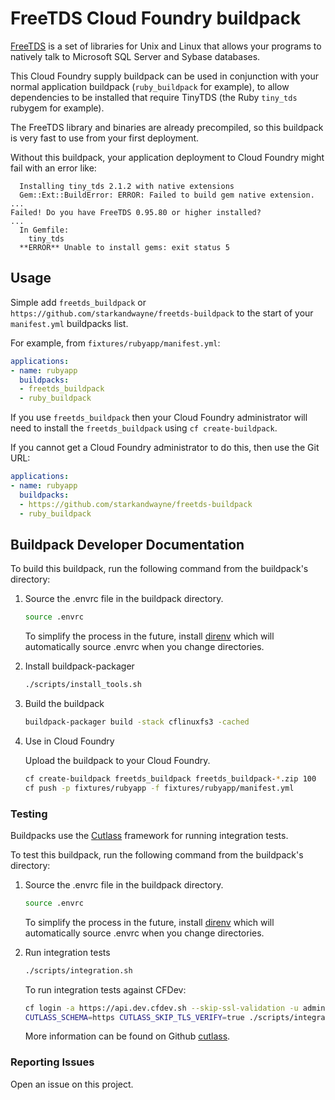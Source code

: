# FreeTDS Cloud Foundry buildpack

[FreeTDS](https://www.freetds.org/) is a set of libraries for Unix and Linux that allows your programs to natively talk to Microsoft SQL Server and Sybase databases.

This Cloud Foundry supply buildpack can be used in conjunction with your normal application buildpack (`ruby_buildpack` for example), to allow dependencies to be installed that require TinyTDS (the Ruby `tiny_tds` rubygem for example).

The FreeTDS library and binaries are already precompiled, so this buildpack is very fast to use from your first deployment.

Without this buildpack, your application deployment to Cloud Foundry might fail with an error like:

```plain
  Installing tiny_tds 2.1.2 with native extensions
  Gem::Ext::BuildError: ERROR: Failed to build gem native extension.
...
Failed! Do you have FreeTDS 0.95.80 or higher installed?
...
  In Gemfile:
    tiny_tds
  **ERROR** Unable to install gems: exit status 5
```

## Usage

Simple add `freetds_buildpack` or `https://github.com/starkandwayne/freetds-buildpack` to the start of your `manifest.yml` buildpacks list.

For example, from `fixtures/rubyapp/manifest.yml`:

```yaml
applications:
- name: rubyapp
  buildpacks:
  - freetds_buildpack
  - ruby_buildpack
```

If you use `freetds_buildpack` then your Cloud Foundry administrator will need to install the `freetds_buildpack` using `cf create-buildpack`.

If you cannot get a Cloud Foundry administrator to do this, then use the Git URL:

```yaml
applications:
- name: rubyapp
  buildpacks:
  - https://github.com/starkandwayne/freetds-buildpack
  - ruby_buildpack
```

## Buildpack Developer Documentation

To build this buildpack, run the following command from the buildpack's directory:

1. Source the .envrc file in the buildpack directory.

    ```bash
    source .envrc
    ```

    To simplify the process in the future, install [direnv](https://direnv.net/) which will automatically source .envrc when you change directories.

1. Install buildpack-packager

    ```bash
    ./scripts/install_tools.sh
    ```

1. Build the buildpack

    ```bash
    buildpack-packager build -stack cflinuxfs3 -cached
    ```

1. Use in Cloud Foundry

    Upload the buildpack to your Cloud Foundry.

    ```bash
    cf create-buildpack freetds_buildpack freetds_buildpack-*.zip 100
    cf push -p fixtures/rubyapp -f fixtures/rubyapp/manifest.yml
    ```

### Testing

Buildpacks use the [Cutlass](https://github.com/cloudfoundry/libbuildpack/cutlass) framework for running integration tests.

To test this buildpack, run the following command from the buildpack's directory:

1. Source the .envrc file in the buildpack directory.

    ```bash
    source .envrc
    ```

    To simplify the process in the future, install [direnv](https://direnv.net/) which will automatically source .envrc when you change directories.

1. Run integration tests

    ```bash
    ./scripts/integration.sh
    ```

    To run integration tests against CFDev:

    ```bash
    cf login -a https://api.dev.cfdev.sh --skip-ssl-validation -u admin -p admin
    CUTLASS_SCHEMA=https CUTLASS_SKIP_TLS_VERIFY=true ./scripts/integration.sh
    ```

    More information can be found on Github [cutlass](https://github.com/cloudfoundry/libbuildpack/cutlass).

### Reporting Issues

Open an issue on this project.